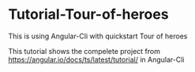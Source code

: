 # Tutorial-Tour-of-heroes
This is using Angular-Cli with quickstart Tour of heroes


This tutorial shows the compelete project from https://angular.io/docs/ts/latest/tutorial/ in Angular-Cli
